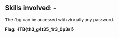 ## Skills involved: -

The flag can be accessed with virtually any password.

**Flag: HTB{th3_g4t35_4r3_0p3n!}**
